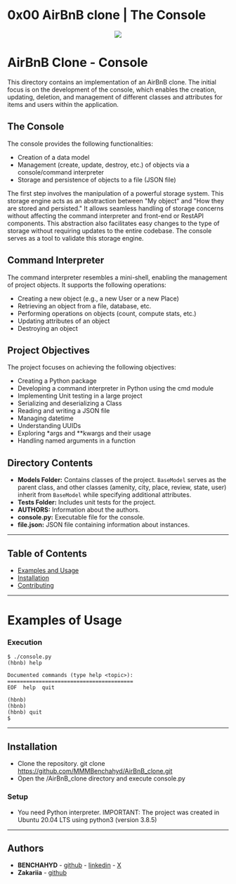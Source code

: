 # 0x00 AirBnB clone | The Console

<p align="center">
<img src="https://i.imgur.com/JOhaZ5m.png">
</p>


# AirBnB Clone - Console

This directory contains an implementation of an AirBnB clone. The initial focus is on the development of the console, which enables the creation, updating, deletion, and management of different classes and attributes for items and users within the application.

## The Console

The console provides the following functionalities:

- Creation of a data model
- Management (create, update, destroy, etc.) of objects via a console/command interpreter
- Storage and persistence of objects to a file (JSON file)

The first step involves the manipulation of a powerful storage system. This storage engine acts as an abstraction between "My object" and "How they are stored and persisted." It allows seamless handling of storage concerns without affecting the command interpreter and front-end or RestAPI components. This abstraction also facilitates easy changes to the type of storage without requiring updates to the entire codebase. The console serves as a tool to validate this storage engine.

## Command Interpreter

The command interpreter resembles a mini-shell, enabling the management of project objects. It supports the following operations:

- Creating a new object (e.g., a new User or a new Place)
- Retrieving an object from a file, database, etc.
- Performing operations on objects (count, compute stats, etc.)
- Updating attributes of an object
- Destroying an object

## Project Objectives

The project focuses on achieving the following objectives:

- Creating a Python package
- Developing a command interpreter in Python using the cmd module
- Implementing Unit testing in a large project
- Serializing and deserializing a Class
- Reading and writing a JSON file
- Managing datetime
- Understanding UUIDs
- Exploring *args and **kwargs and their usage
- Handling named arguments in a function

## Directory Contents

- **Models Folder:** Contains classes of the project. `BaseModel` serves as the parent class, and other classes (amenity, city, place, review, state, user) inherit from `BaseModel` while specifying additional attributes.
- **Tests Folder:** Includes unit tests for the project.
- **AUTHORS:** Information about the authors.
- **console.py:** Executable file for the console.
- **file.json:** JSON file containing information about instances.

---

## Table of Contents

- [Examples and Usage](#examples-and-usage)
- [Installation](#installation)
- [Contributing](#contributing)
-----------

# Examples of Usage

### Execution ###
```
$ ./console.py
(hbnb) help

Documented commands (type help <topic>):
========================================
EOF  help  quit

(hbnb)
(hbnb)
(hbnb) quit
$
```
-----------
## Installation

* Clone the repository. git clone https://github.com/MMMBenchahyd/AirBnB_clone.git
* Open the /AirBnB_clone directory and execute console.py

### Setup

* You need Python interpreter.
IMPORTANT: The project was created in Ubuntu 20.04 LTS using python3 (version 3.8.5)

-----------
## Authors

* **BENCHAHYD** - [github](https://github.com/MMMBenchahyd) - [linkedin](https://www.linkedin.com/in/mhammed-benchahyd-aa1198281/) - [X](https://twitter.com/SEMhammedBen)
* **Zakariia** - [github]()
